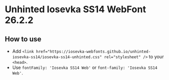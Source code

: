 # Unhinted Iosevka SS14 WebFont 26.2.2

## How to use

- Add `<link href="https://iosevka-webfonts.github.io/unhinted-iosevka-ss14/iosevka-ss14-unhinted.css" rel="stylesheet" />` to your `<head>`.
- Use `fontFamily: 'Iosevka SS14 Web'` or `font-family: 'Iosevka SS14 Web'`.
